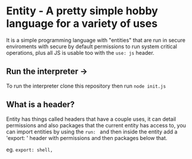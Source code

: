 # Entity -  A pretty simple hobby language for a variety of uses

It is a simple programming language with "entities" that are run in secure enviroments with secure by default permissions to run system critical operations, plus all JS is usable too with the `use: js` header.

## Run the interpreter ->
To run the interpreter clone this repository then run `node init.js`

## What is a header?
Entity has things called headers that have a couple uses, it can detail permissions and also packages that the current entity has access to, you can import entities by using the `run: ` and then inside the entity add a 'export: ' header with permissions and then packages below that.

eg.
 ```export: shell, ```